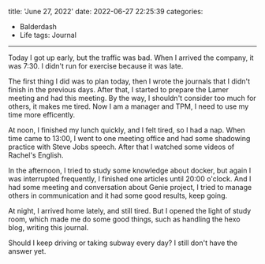 title: 'June 27, 2022'
date: 2022-06-27 22:25:39
categories:
- Balderdash
- Life
tags: Journal
---
Today I got up early, but the traffic was bad. When I arrived the company, it was 7:30. I didn't run for exercise because it was late.

The first thing I did was to plan today, then I wrote the journals that I didn't finish in the previous days. After that, I started to prepare the Lamer meeting and had this meeting. By the way, I shouldn't consider too much for others, it makes me tired. Now I am a manager and TPM, I need to use my time more efficently.

At noon, I finished my lunch quickly, and I felt tired, so I had a nap. When time came to 13:00, I went to one meeting office and had some shadowing practice with Steve Jobs speech. After that I watched some videos of Rachel's English.

In the afternoon, I tried to study some knowledge about docker, but again I was interrupted frequently, I finished one articles until 20:00 o'clock. And I had some meeting and conversation about Genie project, I tried to manage others in communication and it had some good results, keep going.

At night, I arrived home lately, and still tired. But I opened the light of study room, which made me do some good things, such as handling the hexo blog, writing this journal.

Should I keep driving or taking subway every day? I still don't have the answer yet.